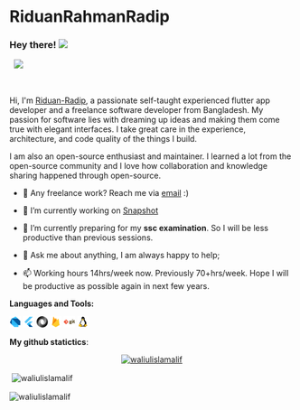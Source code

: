 # RiduanRahmanRadip
### Hey there! <img src="https://media.giphy.com/media/hvRJCLFzcasrR4ia7z/giphy.gif" width="25px">
<!-- 
<a href="https://">
  <img align="left" alt="Waliul's Snapshot" width="21px" src="snap.png" />
</a> -->

&nbsp;  ![](https://visitor-badge.glitch.me/badge?page_id=WaliulIslamAlif)

<br />

Hi, I'm [Riduan-Radip](https://), a passionate self-taught experienced flutter app developer and a freelance software developer from Bangladesh. My passion for software lies with dreaming up ideas and making them come true with elegant interfaces. I take great care in the experience, architecture, and code quality of the things I build.

I am also an open-source enthusiast and maintainer. I learned a lot from the open-source community and I love how collaboration and knowledge sharing happened through open-source.
  
- 💼 Any freelance work? Reach me via [email](mailto:unstablebengali@gmail.com) :)
- 🔭 I’m currently working on [Snapshot](https://github.com/WaliulIslamAlif/snapshot)

- 🌱 I’m currently preparing for my **ssc examination**. So I will be less productive than previous sessions.

- 💬 Ask me about anything, I am always happy to help;

- 📫 Working hours 14hrs/week now. Previously 70+hrs/week. Hope I will be productive as possible again in next few years.

**Languages and Tools:**  

<code><img height="20" src="https://raw.githubusercontent.com/github/explore/80688e429a7d4ef2fca1e82350fe8e3517d3494d/topics/dart/dart.png"></code>
<code><img height="20" src="https://raw.githubusercontent.com/github/explore/80688e429a7d4ef2fca1e82350fe8e3517d3494d/topics/flutter/flutter.png"></code>
<code><img height="20" src="https://raw.githubusercontent.com/github/explore/80688e429a7d4ef2fca1e82350fe8e3517d3494d/topics/json/json.png"></code>
<code><img height="20" src="https://raw.githubusercontent.com/github/explore/80688e429a7d4ef2fca1e82350fe8e3517d3494d/topics/firebase/firebase.png"></code>
<code><img height="20" src="https://raw.githubusercontent.com/github/explore/80688e429a7d4ef2fca1e82350fe8e3517d3494d/topics/git/git.png"></code></code>
<code><img height="20" src="https://raw.githubusercontent.com/github/explore/80688e429a7d4ef2fca1e82350fe8e3517d3494d/topics/linux/linux.png"></code>

**My github statictics**:
<p align="center"> <a href="https://github.com/ryo-ma/github-profile-trophy"><img src="https://github-profile-trophy.vercel.app/?username=waliulislamalif" alt="waliulislamalif" /></a> </p>

<p>&nbsp;<img align="center" src="https://github-readme-stats.vercel.app/api?username=waliulislamalif&show_icons=true&locale=en" alt="waliulislamalif" /></p>

<p><img align="center" src="https://github-readme-streak-stats.herokuapp.com/?user=waliulislamalif&" alt="waliulislamalif" /></p>

